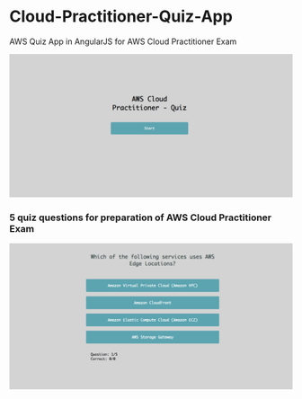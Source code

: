 # Cloud-Practitioner-Quiz-App

AWS Quiz App in AngularJS for AWS Cloud Practitioner Exam

![Cloud Practitioner Quiz App](https://github.com/lethompson/Cloud-Practitioner-Quiz-App/blob/master/CP_landingpage.png)

### 5 quiz questions for preparation of AWS Cloud Practitioner Exam

![Question 1](https://github.com/lethompson/Cloud-Practitioner-Quiz-App/blob/master/CP_quest1.png)
